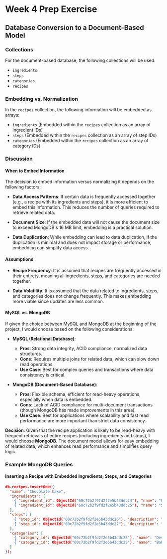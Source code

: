 # Week 4 Prep Exercise

## Database Conversion to a Document-Based Model

### Collections

For the document-based database, the following collections will be used:

- `ingredients`
- `steps`
- `categories`
- `recipes`

### Embedding vs. Normalization

In the `recipes` collection, the following information will be embedded as arrays:

- `ingredients` (Embedded within the `recipes` collection as an array of ingredient IDs)
- `steps` (Embedded within the `recipes` collection as an array of step IDs)
- `categories` (Embedded within the `recipes` collection as an array of category IDs)

### Discussion

#### When to Embed Information

The decision to embed information versus normalizing it depends on the following factors:

- **Data Access Patterns**: If certain data is frequently accessed together (e.g., a recipe with its ingredients and steps), it is more efficient to embed this information. This reduces the number of queries required to retrieve related data.
  
- **Document Size**: If the embedded data will not cause the document size to exceed MongoDB's 16 MB limit, embedding is a practical solution.

- **Data Duplication**: While embedding can lead to data duplication, if the duplication is minimal and does not impact storage or performance, embedding can simplify data access.

#### Assumptions

- **Recipe Frequency**: It is assumed that recipes are frequently accessed in their entirety, meaning all ingredients, steps, and categories are needed together.

- **Data Volatility**: It is assumed that the data related to ingredients, steps, and categories does not change frequently. This makes embedding more viable since updates are less common.

#### MySQL vs. MongoDB

If given the choice between MySQL and MongoDB at the beginning of the project, I would choose based on the following considerations:

- **MySQL (Relational Database)**:
  - **Pros**: Strong data integrity, ACID compliance, normalized data structures.
  - **Cons**: Requires multiple joins for related data, which can slow down read operations.
  - **Use Case**: Best for complex queries and transactions where data consistency is critical.

- **MongoDB (Document-Based Database)**:
  - **Pros**: Flexible schema, efficient for read-heavy operations, especially when data is embedded.
  - **Cons**: Lack of ACID compliance for multi-document transactions (though MongoDB has made improvements in this area).
  - **Use Case**: Best for applications where scalability and fast read performance are more important than strict data consistency.

**Decision**: Given that the recipe application is likely to be read-heavy with frequent retrievals of entire recipes (including ingredients and steps), I would choose **MongoDB**. The document model allows for easy embedding of related data, which enhances read performance and simplifies query logic.

### Example MongoDB Queries

#### Inserting a Recipe with Embedded Ingredients, Steps, and Categories

```json
db.recipes.insertOne({
  "name": "Chocolate Cake",
  "ingredients": [
    { "ingredient_id": ObjectId("60c72b2f9fd2f2e5b43ddc24"), "name": "Flour", "quantity": "2 cups" },
    { "ingredient_id": ObjectId("60c72b2f9fd2f2e5b43ddc25"), "name": "Sugar", "quantity": "1 cup" }
  ],
  "steps": [
    { "step_id": ObjectId("60c72b2f9fd2f2e5b43ddc26"), "description": "Mix the dry ingredients." },
    { "step_id": ObjectId("60c72b2f9fd2f2e5b43ddc27"), "description": "Add wet ingredients and mix until smooth." }
  ],
  "categories": [
    { "category_id": ObjectId("60c72b2f9fd2f2e5b43ddc28"), "name": "Dessert" },
    { "category_id": ObjectId("60c72b2f9fd2f2e5b43ddc29"), "name": "Baking" }
  ]
});
